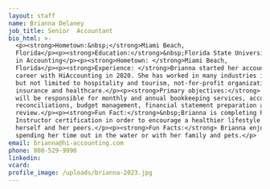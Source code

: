 ```yaml
---
layout: staff
name: Brianna Delaney
job_title: Senior  Accountant
bio_html: >-
  <p><strong>Hometown:&nbsp;</strong>Miami Beach,
  Florida</p><p><strong>Education:</strong>&nbsp;Florida State University, B.A.
  in Accounting</p><p><strong>Hometown: </strong>Miami Beach,
  Florida</p><p><strong>Experience: </strong>Brianna started her accounting
  career with HiAccounting in 2020. She has worked in many industries including
  but not limited to hospitality and tourism, not-for-profit organizations,
  insurance and healthcare.</p><p><strong>Primary objectives:</strong> Brianna
  will be responsible for monthly and annual bookkeeping services, account
  reconciliations, budget management, financial statement preparation and
  review.</p><p><strong>Fun Fact:</strong>&nbsp;Brianna is completing her Yoga
  Instructor certification in order to encourage a healthier lifestyle for
  herself and her peers.</p><p><strong>Fun Facts:</strong> Brianna enjoys
  spending her time out in the water or with her family and pets.</p>
email: brianna@hi-accounting.com
phone: 808-529-9990
linkedin:
vcard:
profile_image: /uploads/brianna-2023.jpg
---
```

